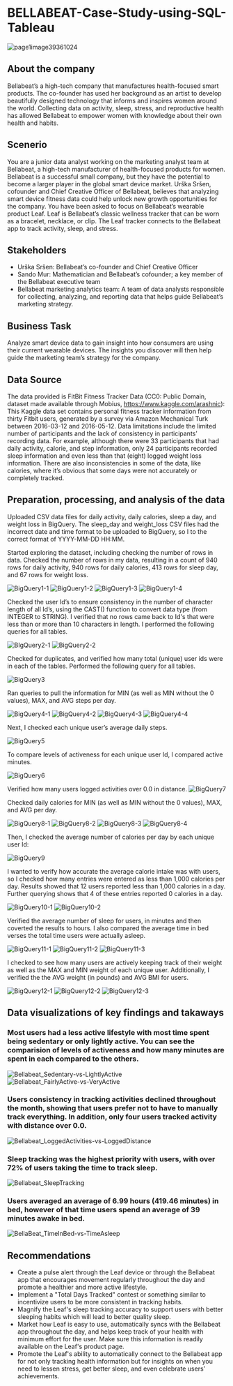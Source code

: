 # BELLABEAT-Case-Study-using-SQL-Tableau
![page1image39361024](https://user-images.githubusercontent.com/102244119/163694373-be0fae51-2232-43de-b2ee-65b53334f875.png)


## About the company
Bellabeat’s a high-tech company that manufactures health-focused smart products. The co-founder has used her background as an artist to develop beautifully designed technology that informs and inspires women around the world. Collecting data on activity, sleep, stress, and reproductive health has allowed Bellabeat to empower women with knowledge about their own health and habits. 


## Scenerio
You are a junior data analyst working on the marketing analyst team at Bellabeat, a high-tech manufacturer of health-focused products for women. Bellabeat is a successful small company, but they have the potential to become a larger player in the global smart device market. Urška Sršen, cofounder and Chief Creative Officer of Bellabeat, believes that analyzing smart device fitness data could help unlock new growth opportunities for the company. You have been asked to focus on Bellabeat’s wearable product Leaf. Leaf is Bellabeat’s classic wellness tracker that can be worn as a bracelet, necklace, or clip. The Leaf tracker connects to the Bellabeat app to track activity, sleep, and stress. 


## Stakeholders
* Urška Sršen: Bellabeat’s co-founder and Chief Creative Officer 
* Sando Mur: Mathematician and Bellabeat’s cofounder; a key member of the Bellabeat executive team 
* Bellabeat marketing analytics team: A team of data analysts responsible for collecting, analyzing, and reporting data that helps guide Bellabeat’s marketing strategy. 


## Business Task
Analyze smart device data to gain insight into how consumers are using their current wearable devices. The insights you discover will then help guide the marketing team’s strategy for the company. 


## Data Source
The data provided is FitBit Fitness Tracker Data (CC0: Public Domain, dataset made available through Mobius, https://www.kaggle.com/arashnic): This Kaggle data set contains personal fitness tracker information from thirty Fitbit users, generated by a survey via Amazon Mechanical Turk between 2016-03-12 and 2016-05-12. Data limitations include the limited number of participants and the lack of consistency in participants’ recording data. For example, although there were 33 participants that had daily activity, calorie, and step information, only 24 participants recorded sleep information and even less than that (eight) logged weight loss information. There are also inconsistencies in some of the data, like calories, where it’s obvious that some days were not accurately or completely tracked.


## Preparation, processing, and analysis of the data
Uploaded CSV data files for daily activity, daily calories, sleep a day, and weight loss in BigQuery. The sleep_day and weight_loss CSV files had the incorrect date and time format to be uploaded to BigQuery, so I to the correct format of YYYY-MM-DD HH:MM. 

Started exploring the dataset, including checking the number of rows in data. Checked the number of rows in my data, resulting in a count of 940 rows for daily activity, 940 rows for daily calories, 413 rows for sleep day, and 67 rows for weight loss.

![BigQuery1-1](https://user-images.githubusercontent.com/102244119/163735355-7619cd7c-2d35-4df0-a0a4-54345524c192.png)
![BigQuery1-2](https://user-images.githubusercontent.com/102244119/163735318-1c484a01-6b08-4ede-bc7e-e598e3c654ee.png)
![BigQuery1-3](https://user-images.githubusercontent.com/102244119/163735319-86612e68-12ce-4d0b-b9c3-53e8eeafe33c.png)
![BigQuery1-4](https://user-images.githubusercontent.com/102244119/163735325-dc1b5a48-2ad7-4432-848e-065a9a3e36de.png)

Checked the user Id’s to ensure consistency in the number of character length of all Id’s, using the CAST() function to convert data type (from INTEGER to STRING). I verified that no rows came back to Id's that were less than or more than 10 characters in length. I performed the following queries for all tables. 

![BIgQuery2-1](https://user-images.githubusercontent.com/102244119/163735426-a010f001-c595-4d57-9dcf-34d83088b78b.png)
![BigQuery2-2](https://user-images.githubusercontent.com/102244119/163735429-b3e9b65f-3a82-4a4b-bcd3-f441a3515c5f.png)

Checked for duplicates, and verified how many total (unique) user ids were in each of the tables. Performed the following query for all tables.

![BigQuery3](https://user-images.githubusercontent.com/102244119/163735462-7dc91d3e-9788-4a83-aba4-eb1513516545.png)

Ran queries to pull the information for MIN (as well as MIN without the 0 values), MAX, and AVG steps per day.

![BigQuery4-1](https://user-images.githubusercontent.com/102244119/163735593-7689b3f7-23ca-4efc-b0fb-1af5a2bd0232.png)
![BigQuery4-2](https://user-images.githubusercontent.com/102244119/163735596-e7dbfb24-d384-499c-99c1-529d9091f387.png)
![BigQuery4-3](https://user-images.githubusercontent.com/102244119/163735598-cd1c6625-2a56-449f-9e04-07b92df0379f.png)
![BigQuery4-4](https://user-images.githubusercontent.com/102244119/163735601-4dc42227-678d-410c-80a3-42d1da635eb8.png)

Next, I checked each unique user’s average daily steps.

![BigQuery5](https://user-images.githubusercontent.com/102244119/163735677-42332b38-5eaf-40dd-a446-37804fbe172d.png)

To compare levels of activeness for each unique user Id, I compared active minutes. 

![BigQuery6](https://user-images.githubusercontent.com/102244119/163735696-f9067e68-b31d-4b45-84e2-08abb19122c4.png)

Verified how many users logged activities over 0.0 in distance. 
![BigQuery7](https://user-images.githubusercontent.com/102244119/163735742-02e69fc8-4273-4fe5-b1ec-cb86749d3514.png)

Checked daily calories for MIN (as well as MIN without the 0 values), MAX, and AVG per day.

![BigQuery8-1](https://user-images.githubusercontent.com/102244119/163735972-289fad28-087e-45cb-a0c5-ff9fc87de29a.png)
![BigQuery8-2](https://user-images.githubusercontent.com/102244119/163735975-f98c36e5-a088-4682-852a-ce3995868a86.png)
![BigQuery8-3](https://user-images.githubusercontent.com/102244119/163735978-a17aa6c9-8a47-4908-bec6-0eff1587ebcd.png)
![BigQuery8-4](https://user-images.githubusercontent.com/102244119/163735980-73f691a0-f8d7-4971-b0de-342d0b498e36.png)

Then, I checked the average number of calories per day by each unique user Id:

![BigQuery9](https://user-images.githubusercontent.com/102244119/163735995-1100256e-d745-46b1-b447-a21c8e3d1d46.png)

I wanted to verify how accurate the average calorie intake was with users, so I checked how many entries were entered as less than 1,000 calories per day. Results showed that 12 users reported less than 1,000 calories in a day. Further querying shows that 4 of these entries reported 0 calories in a day.

![BigQuery10-1](https://user-images.githubusercontent.com/102244119/163736044-1e9b7113-116b-4763-a4b4-cc3478d59ecd.png)
![BigQuery10-2](https://user-images.githubusercontent.com/102244119/163736050-23db1f9d-d075-4022-a56f-07406d632de4.png)

Verified the average number of sleep for users, in minutes and then coverted the results to hours. I also compared the average time in bed verses the total time users were actually asleep.

![BigQuery11-1](https://user-images.githubusercontent.com/102244119/163736121-5ab0e116-ffea-4ab8-b1f9-e7e52e36e750.png)
![BigQuery11-2](https://user-images.githubusercontent.com/102244119/163736126-c88aec7b-ca62-4d1e-9244-6a660f2e23f1.png)
![BigQuery11-3](https://user-images.githubusercontent.com/102244119/163736129-2719a47f-ef0e-4cdc-a910-1444ae60a46d.png)

I checked to see how many users are actively keeping track of their weight as well as the MAX and MIN weight of each unique user. Additionally, I verified the the AVG weight (in pounds) and AVG BMI for users.

![BigQuery12-1](https://user-images.githubusercontent.com/102244119/163736172-c6ab34ac-66e0-481f-b424-16304e8646b3.png)
![BigQuery12-2](https://user-images.githubusercontent.com/102244119/163736175-dedda2dd-37a1-4aad-8dcb-81e93fa0031c.png)
![BigQuery12-3](https://user-images.githubusercontent.com/102244119/163736179-c6ce6490-b5ef-48d9-bff7-6c4c010088f5.png)


## Data visualizations of key findings and takaways
### **Most users had a less active lifestyle with most time spent being sedentary or only lightly active. You can see the comparision of levels of activeness and how many minutes are spent in each compared to the others.**
![Bellabeat_Sedentary-vs-LightlyActive](https://user-images.githubusercontent.com/102244119/163734188-df4e1ea9-b270-4a82-a9ff-9ae3d5e73749.png)
![Bellabeat_FairlyActive-vs-VeryActive](https://user-images.githubusercontent.com/102244119/163734193-8ea13c32-99d4-43fc-b026-46aa5ce1296e.png)

### **Users consistency in tracking activities declined throughout the month, showing that users prefer not to have to manually track everything. In addition, only four users tracked activity with distance over 0.0.**
![Bellabeat_LoggedActivities-vs-LoggedDistance](https://user-images.githubusercontent.com/102244119/163734211-b328929d-89d7-42e6-9831-d3d4e9762260.png)

### **Sleep tracking was the highest priority with users, with over 72% of users taking the time to track sleep.**
![Bellabeat_SleepTracking](https://user-images.githubusercontent.com/102244119/163734245-1e0630da-bf76-482b-af11-5f4ec3ec1b0c.png)

### **Users averaged an average of 6.99 hours (419.46 minutes) in bed, however of that time users spend an average of 39 minutes awake in bed.**
![BellaBeat_TimeInBed-vs-TimeAsleep](https://user-images.githubusercontent.com/102244119/163734289-9077e03a-323d-4c18-b13a-cafd727bd375.png)

## Recommendations
- Create a pulse alert through the Leaf device or through the Bellabeat app that encourages movement regularly throughout the day and promote a healthier and more active lifestyle.
- Implement a "Total Days Tracked" contest or something similar to incentivize users to be more consistent in tracking habits.
- Magnify the Leaf's sleep tracking accuracy to support users with better sleeping habits which will lead to better quality sleep.
- Market how Leaf is easy to use, automatically syncs with the Bellabeat app throughout the day, and helps keep track of your health with minimum effort for the user. Make sure this information is readily available on the Leaf's product page. 
- Promote the Leaf's ability to automatically connect to the Bellabeat app for not only tracking health information but for insights on when you need to lessen stress, get better sleep, and even celebrate users’ achievements. 

